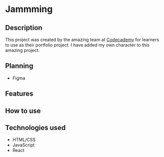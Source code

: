 # Jammming

## Description

This project was created by the amazing team at [Codecademy](https://www.codecademy.com/learn) for learners to use as their portfolio project. I have added my own character to this amazing project.

## Planning

- Figma

## Features

## How to use

## Technologies used

- HTML/CSS
- JavaScript
- React
